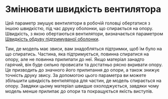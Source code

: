 Змінювати швидкість вентилятора
====

Цей параметр змушує вентилятори в робочій головці обертатися з іншою швидкістю, під час друку оболонки, що спирається на  опору. Швидкість, з якою обертаються вентилятори, визначається параметром [Швидкість обдуву підтримуваної оболонки](support_supported_skin_fan_speed.md).

Там, де модель має звиси, вам знадобляться підтримки, щоб їм було на що спиратись. Частина, яка підтримується, повинна спиратися на опору, але не повинна прилипати до неї. Якщо матеріал занадто гарячий, він буде сильно провисати та достатньо рясно вкривати опору. Це призводить до значного його прилипання до опори, а також знижує точність друку звису. За допомогою цього параметра ви можете збільшити швидкість вентилятора для частин, де модель спирається на опору. Завдяки цьому матеріал швидше охолоджується, завдяки чому модель менше прилипає до опори та покращується якість виступів.
